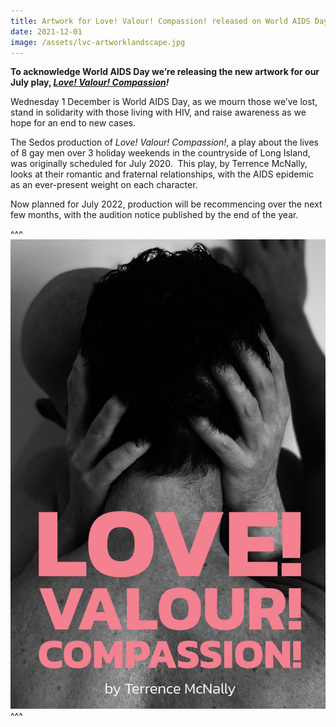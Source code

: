 ```yaml
---
title: Artwork for Love! Valour! Compassion! released on World AIDS Day
date: 2021-12-01
image: /assets/lvc-artworklandscape.jpg
---
```

**To acknowledge World AIDS Day we’re releasing the new artwork for our July play, *[Love! Valour! Compassion](https://sedos.co.uk/shows/2021-love-valour-compassion)!*** 

Wednesday 1 December is World AIDS Day, as we mourn those we’ve lost, stand in solidarity with those living with HIV, and raise awareness as we hope for an end to new cases.

The Sedos production of *Love! Valour! Compassion!*, a play about the lives of 8 gay men over 3 holiday weekends in the countryside of Long Island, was originally scheduled for July 2020.  This play, by Terrence McNally, looks at their romantic and fraternal relationships, with the AIDS epidemic as an ever-present weight on each character.

Now planned for July 2022, production will be recommencing over the next few months, with the audition notice published by the end of the year.

^^^ ![](/assets/lvc-artwork.jpg)
^^^